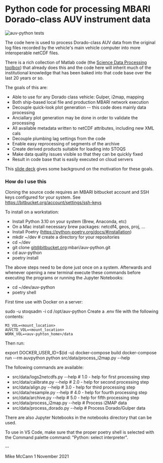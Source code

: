 # Python code for processing MBARI Dorado-class AUV instrument data

![auv-python tests](https://github.com/mbari-org/auv-python/actions/workflows/ci.yml/badge.svg)

The code here is used to process Dorado-class AUV data from the original
log files recorded by the vehicle's main vehicle computer into more
interoperable netCDF files.

There is a rich collection of Matlab code (the [Science Data Processing
toolbox](https://docs.mbari.org/internal/se-ie-doc/systems/auvctd/auv-science-data-processing/))
that already does this and the code here will inherit much of the
institutional knowledge that has been baked into that code base over the
last 20 years or so.

The goals of this are:

* Able to use for any Dorado class vehicle: Gulper, i2map, mapping
* Both ship-based local file and production MBARI network execution
* Decouple quick-look plot generation -- this code does mainly data processing
* Anciallary plot generation may be done in order to validate the processing
* All available metadata written to netCDF attributes, including new XML cals
* Decouple plumbing lag settings from the code
* Enable easy reprocessing of segments of the archive
* Create derived products suitable for loading into STOQS
* Make data quality issues visible so that they can be quickly fixed
* Result in code base that is easily executed on cloud servers

This [slide deck](https://docs.google.com/presentation/d/1pYqrfa3pJw4KtgGbZMKW7zjr9cESR3GjoSUNJWJh2UY/edit?usp=sharing)
gives some background on the motivation for these goals.

### How do I use this  ###

Cloning the source code requires an MBARI bitbucket account and SSH keys
configured for your system. See https://bitbucket.org/account/settings/ssh-keys

To install on a workstation:

* Install Python 3.10 on your system (Brew, Anaconda, etc)
* On a Mac install necessary brew packages: netcdf4, geos, proj, ...
* Install Poetry (https://python-poetry.org/docs/#installation)
* mkdir ~/dev   # create a directory for your repositories
* cd ~/dev
* git clone git@bitbucket.org:mbari/auv-python.git
* cd auv-python
* poetry install

The above steps need to be done just once on a system. Afterwards and whenever 
opening a new terminal execute these commands before executing the programs or
running the Jupyter Notebooks:

* cd ~/dev/auv-python
* poetry shell

First time use with Docker on a server:

sudo -u stoqsadm -i
cd /opt/auv-python
Create a .env file with the following contents:

    M3_VOL=<mount_location>
    AUVCTD_VOL=<mount_location>
    WORK_VOL=<auv-pyhton_home>/data

Then run:

export DOCKER_USER_ID=$(id -u)
docker-compose build
docker-compose run --rm auvpython python src/data/process_i2map.py --help

The following commands are available:

* src/data/logs2netcdfs.py --help       # 1.0 - help for first processing step
* src/data/calibrate.py --help          # 2.0 - help for second processing step
* src/data/align.py --help              # 3.0 - help for third processing step
* src/data/resample.py --help           # 4.0 - help for fourth processing step
* src/data/archive.py --help            # 5.0 - help for fifth processing step
* src/data/process_i2map.py --help      # Process i2MAP data 
* src/data/process_dorado.py --help     # Process Dorado/Gulper data 

There are also Jupyter Notebooks in the notebooks directory that can be used.

To use in VS Code, make sure that the proper poetry shell is selected with the
Command palette command: "Python: select interpreter".

--

Mike McCann
1 November 2021
